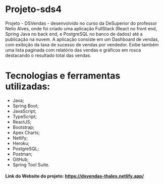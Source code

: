 # Projeto-sds4

Projeto - DSVendas - desenvolvido no curso da DeSuperior do professor Nelio Alves, onde foi criado uma aplicação FullStack (React no front end, Spring Java no back end, e PostgreSQL no banco de dados) até a publicação na nuvem. A aplicação consiste em um Dashboard de vendas, com exibição da taxa de sucesso de vendas por vendedor. Exibe também uma lista paginada com relatório das vendas e gráficos em rosca destacando o resultado total das vendas.

# Tecnologias e ferramentas utilizadas: 
- Java; 
- Spring Boot; 
- JavaScript; 
- TypeScript; 
- ReactJS; 
- Bootstrap; 
- Apex Charts; 
- Netlify; 
- Heroku; 
- PostgreSQL; 
- Postman;
- GitHub; 
- Spring Tool Suite.

#### Link do Website do projeto: https://dsvendas-thales.netlify.app/
